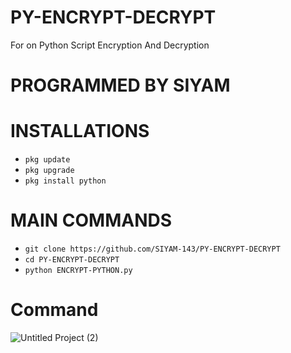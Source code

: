 # PY-ENCRYPT-DECRYPT
For on Python Script Encryption And Decryption 

# PROGRAMMED BY SIYAM

# INSTALLATIONS

- `pkg update`
- `pkg upgrade`
- `pkg install python`

# MAIN COMMANDS
- `git clone https://github.com/SIYAM-143/PY-ENCRYPT-DECRYPT`
- `cd PY-ENCRYPT-DECRYPT`
- `python ENCRYPT-PYTHON.py`


# Command
![Untitled Project (2)](https://i.postimg.cc/R0KG7nbs/IMG-20240229-090027.jpg)
